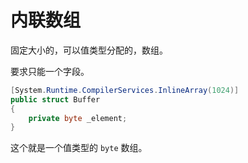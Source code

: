 # 内联数组

固定大小的，可以值类型分配的，数组。

要求只能一个字段。

```csharp
[System.Runtime.CompilerServices.InlineArray(1024)]
public struct Buffer
{
    private byte _element;
}
```

这个就是一个值类型的 `byte` 数组。